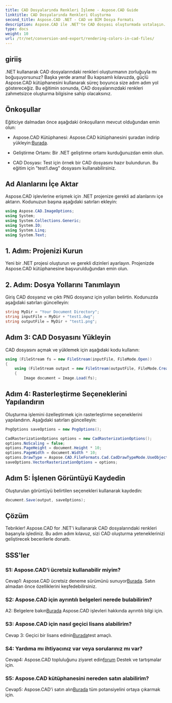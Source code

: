 ```yaml
---
title: CAD Dosyalarında Renkleri İşleme - Aspose.CAD Guide
linktitle: CAD Dosyalarında Renkleri Oluşturma
second_title: Aspose.CAD .NET - CAD ve BIM Dosya Formatı
description: Aspose.CAD ile .NET'te CAD dosyası oluşturmada ustalaşın. Canlı renkler için adım adım kılavuzumuzu izleyin.
type: docs
weight: 10
url: /tr/net/conversion-and-export/rendering-colors-in-cad-files/
---
```

## giriiş

.NET kullanarak CAD dosyalarındaki renkleri oluşturmanın zorluğuyla mı boğuşuyorsunuz? Başka yerde arama! Bu kapsamlı kılavuzda, güçlü Aspose.CAD kütüphanesini kullanarak süreç boyunca size adım adım yol göstereceğiz. Bu eğitimin sonunda, CAD dosyalarınızdaki renkleri zahmetsizce oluşturma bilgisine sahip olacaksınız.

## Önkoşullar

Eğiticiye dalmadan önce aşağıdaki önkoşulların mevcut olduğundan emin olun:

- Aspose.CAD Kütüphanesi: Aspose.CAD kütüphanesini şuradan indirip yükleyin:[Burada](https://releases.aspose.com/cad/net/).

- Geliştirme Ortamı: Bir .NET geliştirme ortamı kurduğunuzdan emin olun.

- CAD Dosyası: Test için örnek bir CAD dosyasını hazır bulundurun. Bu eğitim için "test1.dwg" dosyasını kullanabilirsiniz.

## Ad Alanlarını İçe Aktar

Aspose.CAD işlevlerine erişmek için .NET projenize gerekli ad alanlarını içe aktarın. Kodunuzun başına aşağıdaki satırları ekleyin:

```csharp
using Aspose.CAD.ImageOptions;
using System;
using System.Collections.Generic;
using System.IO;
using System.Linq;
using System.Text;
```

## 1. Adım: Projenizi Kurun

Yeni bir .NET projesi oluşturun ve gerekli dizinleri ayarlayın. Projenizde Aspose.CAD kütüphanesine başvurulduğundan emin olun.

## 2. Adım: Dosya Yollarını Tanımlayın

Giriş CAD dosyanız ve çıktı PNG dosyanız için yolları belirtin. Kodunuzda aşağıdaki satırları güncelleyin:

```csharp
string MyDir = "Your Document Directory";
string inputFile = MyDir + "test1.dwg";
string outputFile = MyDir + "test1.png";
```

## Adım 3: CAD Dosyasını Yükleyin

CAD dosyasını açmak ve yüklemek için aşağıdaki kodu kullanın:

```csharp
using (FileStream fs = new FileStream(inputFile, FileMode.Open))
{
    using (FileStream output = new FileStream(outputFile, FileMode.Create))
    {
        Image document = Image.Load(fs);
```

## Adım 4: Rasterleştirme Seçeneklerini Yapılandırın

Oluşturma işlemini özelleştirmek için rasterleştirme seçeneklerini yapılandırın. Aşağıdaki satırları güncelleyin:

```csharp
PngOptions saveOptions = new PngOptions();

CadRasterizationOptions options = new CadRasterizationOptions();
options.NoScaling = false;
options.PageHeight = document.Height * 10;
options.PageWidth = document.Width * 10;
options.DrawType = Aspose.CAD.FileFormats.Cad.CadDrawTypeMode.UseObjectColor;
saveOptions.VectorRasterizationOptions = options;
```

## Adım 5: İşlenen Görüntüyü Kaydedin

Oluşturulan görüntüyü belirtilen seçenekleri kullanarak kaydedin:

```csharp
document.Save(output, saveOptions);
```

## Çözüm

Tebrikler! Aspose.CAD for .NET'i kullanarak CAD dosyalarındaki renkleri başarıyla işlediniz. Bu adım adım kılavuz, sizi CAD oluşturma yeteneklerinizi geliştirecek becerilerle donattı.

## SSS'ler

### S1: Aspose.CAD'i ücretsiz kullanabilir miyim?

 Cevap1: Aspose.CAD ücretsiz deneme sürümünü sunuyor[Burada](https://releases.aspose.com/). Satın almadan önce özelliklerini keşfedebilirsiniz.

### S2: Aspose.CAD için ayrıntılı belgeleri nerede bulabilirim?

 A2: Belgelere bakın[Burada](https://reference.aspose.com/cad/net/) Aspose.CAD işlevleri hakkında ayrıntılı bilgi için.

### S3: Aspose.CAD için nasıl geçici lisans alabilirim?

 Cevap 3: Geçici bir lisans edinin[Burada](https://purchase.aspose.com/temporary-license/)test amaçlı.

### S4: Yardıma mı ihtiyacınız var veya sorularınız mı var?

 Cevap4: Aspose.CAD topluluğunu ziyaret edin[forum](https://forum.aspose.com/c/cad/19) Destek ve tartışmalar için.

### S5: Aspose.CAD kütüphanesini nereden satın alabilirim?

 Cevap5: Aspose.CAD'i satın alın[Burada](https://purchase.aspose.com/buy) tüm potansiyelini ortaya çıkarmak için.